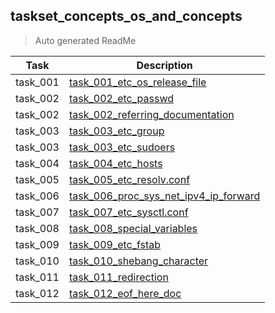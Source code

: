## taskset_concepts_os_and_concepts

> Auto generated ReadMe

| Task     | Description                                                                                                     |
|----------|-----------------------------------------------------------------------------------------------------------------|
| task_001 | [task_001_etc_os_release_file](taskset_concepts_os_and_concepts/task_001_etc_os_release_file)                   |
| task_002 | [task_002_etc_passwd](taskset_concepts_os_and_concepts/task_002_etc_passwd)                                     |
| task_002 | [task_002_referring_documentation](taskset_concepts_os_and_concepts/task_002_referring_documentation)           |
| task_003 | [task_003_etc_group](taskset_concepts_os_and_concepts/task_003_etc_group)                                       |
| task_003 | [task_003_etc_sudoers](taskset_concepts_os_and_concepts/task_003_etc_sudoers)                                   |
| task_004 | [task_004_etc_hosts](taskset_concepts_os_and_concepts/task_004_etc_hosts)                                       |
| task_005 | [task_005_etc_resolv.conf](taskset_concepts_os_and_concepts/task_005_etc_resolv.conf)                           |
| task_006 | [task_006_proc_sys_net_ipv4_ip_forward](taskset_concepts_os_and_concepts/task_006_proc_sys_net_ipv4_ip_forward) |
| task_007 | [task_007_etc_sysctl.conf](taskset_concepts_os_and_concepts/task_007_etc_sysctl.conf)                           |
| task_008 | [task_008_special_variables](taskset_concepts_os_and_concepts/task_008_special_variables)                       |
| task_009 | [task_009_etc_fstab](taskset_concepts_os_and_concepts/task_009_etc_fstab)                                       |
| task_010 | [task_010_shebang_character](taskset_concepts_os_and_concepts/task_010_shebang_character)                       |
| task_011 | [task_011_redirection](taskset_concepts_os_and_concepts/task_011_redirection)                                   |
| task_012 | [task_012_eof_here_doc](taskset_concepts_os_and_concepts/task_012_eof_here_doc)                                 |

